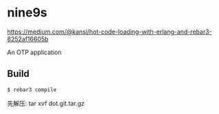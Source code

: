 nine9s
=====

https://medium.com/@kansi/hot-code-loading-with-erlang-and-rebar3-8252af16605b

An OTP application

Build
-----

    $ rebar3 compile

先解压:
tar xvf  dot.git.tar.gz 
